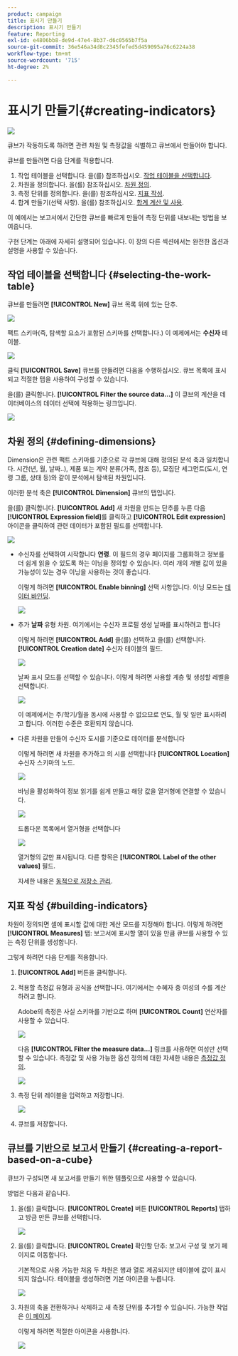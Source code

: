 ```yaml
---
product: campaign
title: 표시기 만들기
description: 표시기 만들기
feature: Reporting
exl-id: e4806bb8-de9d-47e4-8b37-d6c0565b7f5a
source-git-commit: 36e546a34d8c2345fefed5d459095a76c6224a38
workflow-type: tm+mt
source-wordcount: '715'
ht-degree: 2%

---
```


# 표시기 만들기{#creating-indicators}

![](../../assets/common.svg)

큐브가 작동하도록 하려면 관련 차원 및 측정값을 식별하고 큐브에서 만들어야 합니다.

큐브를 만들려면 다음 단계를 적용합니다.

1. 작업 테이블을 선택합니다. 을(를) 참조하십시오. [작업 테이블을 선택합니다](#selecting-the-work-table).
1. 차원을 정의합니다. 을(를) 참조하십시오. [차원 정의](#defining-dimensions).
1. 측정 단위를 정의합니다. 을(를) 참조하십시오. [지표 작성](#building-indicators).
1. 합계 만들기(선택 사항). 을(를) 참조하십시오. [합계 계산 및 사용](../../reporting/using/concepts-and-methodology.md#calculating-and-using-aggregates).

이 예에서는 보고서에서 간단한 큐브를 빠르게 만들어 측정 단위를 내보내는 방법을 보여줍니다.

구현 단계는 아래에 자세히 설명되어 있습니다. 이 장의 다른 섹션에서는 완전한 옵션과 설명을 사용할 수 있습니다.

## 작업 테이블을 선택합니다 {#selecting-the-work-table}

큐브를 만들려면 **[!UICONTROL New]** 큐브 목록 위에 있는 단추.

![](assets/s_advuser_cube_create.png)

팩트 스키마(즉, 탐색할 요소가 포함된 스키마를 선택합니다.) 이 예제에서는 **수신자** 테이블.

![](assets/s_advuser_cube_wz_02.png)

클릭 **[!UICONTROL Save]** 큐브를 만들려면 다음을 수행하십시오. 큐브 목록에 표시되고 적절한 탭을 사용하여 구성할 수 있습니다.

을(를) 클릭합니다. **[!UICONTROL Filter the source data...]** 이 큐브의 계산을 데이터베이스의 데이터 선택에 적용하는 링크입니다.

![](assets/s_advuser_cube_wz_03.png)

## 차원 정의 {#defining-dimensions}

Dimension은 관련 팩트 스키마를 기준으로 각 큐브에 대해 정의된 분석 축과 일치합니다. 시간(년, 월, 날짜..), 제품 또는 계약 분류(가족, 참조 등), 모집단 세그먼트(도시, 연령 그룹, 상태 등)와 같이 분석에서 탐색된 차원입니다.

이러한 분석 축은 **[!UICONTROL Dimension]** 큐브의 탭입니다.

을(를) 클릭합니다. **[!UICONTROL Add]** 새 차원을 만드는 단추를 누른 다음 **[!UICONTROL Expression field]**&#x200B;를 클릭하고 **[!UICONTROL Edit expression]** 아이콘을 클릭하여 관련 데이터가 포함된 필드를 선택합니다.

![](assets/s_advuser_cube_wz_04.png)

* 수신자를 선택하여 시작합니다 **연령**. 이 필드의 경우 페이지를 그룹화하고 정보를 더 쉽게 읽을 수 있도록 하는 이닝을 정의할 수 있습니다. 여러 개의 개별 값이 있을 가능성이 있는 경우 이닝을 사용하는 것이 좋습니다.

   이렇게 하려면 **[!UICONTROL Enable binning]** 선택 사항입니다. 이닝 모드는 [데이터 바인딩](../../reporting/using/concepts-and-methodology.md#data-binning).

   ![](assets/s_advuser_cube_wz_05.png)

* 추가 **날짜** 유형 차원. 여기에서는 수신자 프로필 생성 날짜를 표시하려고 합니다

   이렇게 하려면 **[!UICONTROL Add]** 을(를) 선택하고 을(를) 선택합니다. **[!UICONTROL Creation date]** 수신자 테이블의 필드.

   ![](assets/s_advuser_cube_wz_06.png)

   날짜 표시 모드를 선택할 수 있습니다. 이렇게 하려면 사용할 계층 및 생성할 레벨을 선택합니다.

   ![](assets/s_advuser_cube_wz_07.png)

   이 예제에서는 주/학기/월을 동시에 사용할 수 없으므로 연도, 월 및 일만 표시하려고 합니다. 이러한 수준은 호환되지 않습니다.

* 다른 차원을 만들어 수신자 도시를 기준으로 데이터를 분석합니다

   이렇게 하려면 새 차원을 추가하고 의 시를 선택합니다 **[!UICONTROL Location]** 수신자 스키마의 노드.

   ![](assets/s_advuser_cube_wz_08.png)

   바닝을 활성화하여 정보 읽기를 쉽게 만들고 해당 값을 열거형에 연결할 수 있습니다.

   ![](assets/s_advuser_cube_wz_09.png)

   드롭다운 목록에서 열거형을 선택합니다

   ![](assets/s_advuser_cube_wz_10.png)

   열거형의 값만 표시됩니다. 다른 항목은 **[!UICONTROL Label of the other values]** 필드.

   자세한 내용은 [동적으로 저장소 관리](../../reporting/using/concepts-and-methodology.md#dynamically-managing-bins).

## 지표 작성 {#building-indicators}

차원이 정의되면 셀에 표시할 값에 대한 계산 모드를 지정해야 합니다. 이렇게 하려면 **[!UICONTROL Measures]** 탭: 보고서에 표시할 열이 있을 만큼 큐브를 사용할 수 있는 측정 단위를 생성합니다.

그렇게 하려면 다음 단계를 적용합니다.

1. **[!UICONTROL Add]** 버튼을 클릭합니다.
1. 적용할 측정값 유형과 공식을 선택합니다. 여기에서는 수혜자 중 여성의 수를 계산하려고 합니다.

   Adobe의 측정은 사실 스키마를 기반으로 하며 **[!UICONTROL Count]** 연산자를 사용할 수 있습니다.

   ![](assets/s_advuser_cube_wz_11.png)

   다음 **[!UICONTROL Filter the measure data...]** 링크를 사용하면 여성만 선택할 수 있습니다. 측정값 및 사용 가능한 옵션 정의에 대한 자세한 내용은 [측정값 정의](../../reporting/using/concepts-and-methodology.md#defining-measures).

   ![](assets/s_advuser_cube_wz_12.png)

1. 측정 단위 레이블을 입력하고 저장합니다.

   ![](assets/s_advuser_cube_wz_13.png)

1. 큐브를 저장합니다.

## 큐브를 기반으로 보고서 만들기 {#creating-a-report-based-on-a-cube}

큐브가 구성되면 새 보고서를 만들기 위한 템플릿으로 사용할 수 있습니다.

방법은 다음과 같습니다.

1. 을(를) 클릭합니다. **[!UICONTROL Create]** 버튼 **[!UICONTROL Reports]** 탭하고 방금 만든 큐브를 선택합니다.

   ![](assets/s_advuser_cube_wz_14.png)

1. 을(를) 클릭합니다. **[!UICONTROL Create]** 확인할 단추: 보고서 구성 및 보기 페이지로 이동합니다.

   기본적으로 사용 가능한 처음 두 차원은 행과 열로 제공되지만 테이블에 값이 표시되지 않습니다. 테이블을 생성하려면 기본 아이콘을 누릅니다.

   ![](assets/s_advuser_cube_wz_15.png)

1. 차원의 축을 전환하거나 삭제하고 새 측정 단위를 추가할 수 있습니다. 가능한 작업은 [이 페이지](../../reporting/using/using-cubes-to-explore-data.md).

   이렇게 하려면 적절한 아이콘을 사용합니다.

   ![](assets/s_advuser_cube_wz_16.png)
